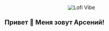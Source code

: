 <div style="text-align: center; max-width: 1000px; max-height: 450px; overflow: hidden;">
  <img 
    src="https://github.com/arseniuszzz/arseniuszzz/blob/main/assets/vibe_lofi.gif?raw=true" 
    alt="Lofi Vibe" 
    style="max-height: 100%; transform: scale(1.2); transform-origin: center;" 
  />
</div>

## Привет 👋 Меня зовут Арсений!

<!--
**arseniuszzz/arseniuszzz** is a ✨ _special_ ✨ repository because its `README.md` (this file) appears on your GitHub profile.

Here are some ideas to get you started:

- 🔭 I’m currently working on ...
- 🌱 I’m currently learning ...
- 👯 I’m looking to collaborate on ...
- 🤔 I’m looking for help with ...
- 💬 Ask me about ...
- 📫 How to reach me: ...
- 😄 Pronouns: ...
- ⚡ Fun fact: ...
-->
